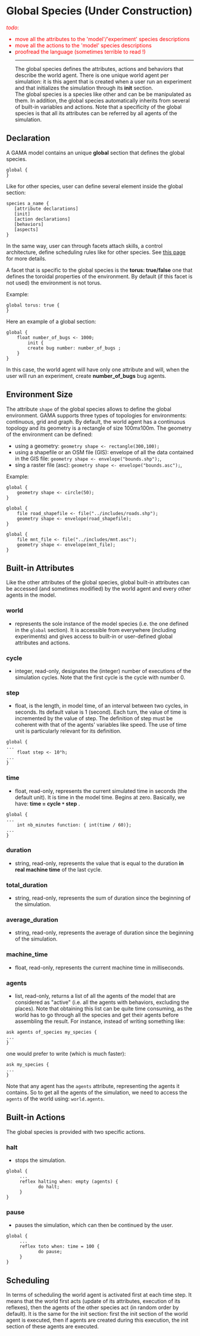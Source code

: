 # Global Species (Under Construction)
<font color='red'><i>todo</i>:<br>
<ul><li>move all the attributes to the 'model'/'experiment' species descriptions<br>
</li><li>move all the actions to the 'model' species descriptions<br>
</li><li>proofread the language (sometimes terrible to read !)<br>
</font>
<hr />
The global species defines the attributes, actions and behaviors that describe the world agent. There is one unique world agent per simulation: it is this agent that is created when a user run an experiment and that initializes the simulation through its <b>init</b> section.<br>
The global species is a species like other and can be be manipulated as them. In addition, the global species automatically inherits from several of built-in variables and actions. Note that a specificity of the global species is that all its attributes can be referred by all agents of the simulation.</li></ul>







## Declaration
A GAMA model contains an unique **global** section that defines the global species.

```
global {
}
```

Like for other species, user can define several element inside the global section:

```
species a_name {
   [attribute declarations]
   [init]
   [action declarations]
   [behaviors]
   [aspects]
}
```

In the same way, user can through facets attach skills, a control architecture, define scheduling rules like for other species. See [this page](G__DefiningSpecies) for more details.

A facet that is specific to the global species is the **torus: true/false** one that defines the toroidal properties of the environment.  By default (if this facet is not used) the environment is not torus.

Example:
```
global torus: true {
}
```

Here an example of a global section:
```
global {
	float number_of_bugs <- 1000;
        init {
		create bug number: number_of_bugs ;
	}
}
```

In this case, the world agent will have only one attribute and will, when the user will run an experiment, create **number\_of\_bugs** bug agents.





## Environment Size

The attribute `shape` of the global species allows to define the global environment. GAMA supports three types of topologies for environments: continuous, grid and graph. By default, the world agent has a continuous topology and its geometry is a rectangle of size 100mx100m. The geometry of the environment can be defined:
  * using a geometry: `geometry shape <- rectangle(300,100);`
  * using a shapefile or an OSM file (GIS): envelope of all the data contained in the GIS file: `geometry shape <- envelope("bounds.shp");`,
  * sing a raster file (asc): `geometry shape <- envelope("bounds.asc");`,

Example:

```
global {
	geometry shape <- circle(50);
}
```

```
global {
	file road_shapefile <- file("../includes/roads.shp");
	geometry shape <- envelope(road_shapefile);
}
```

```
global {
	file mnt_file <- file("../includes/mnt.asc");
	geometry shape <- envelope(mnt_file);
}
```





## Built-in Attributes

Like the other attributes of the global species, global built-in attributes can be accessed (and sometimes modified) by the world agent and every other agents in the model.

### world
  * represents the sole instance of the model species (i.e. the one defined in the `global` section). It is accessible from everywhere (including experiments) and gives access to built-in or user-defined global attributes and actions.

### cycle
  * integer, read-only, designates the (integer) number of executions of the simulation cycles. Note that the first cycle is the cycle with number 0.


### step
  * float,  is the length, in model time, of an interval between two cycles, in seconds. Its default value is 1 (second). Each turn, the value of time is incremented by the value of step. The definition of step must be coherent with that of the agents' variables like speed. The use of time unit is particularly relevant for its definition.

```
global {
...
    float step <- 10°h;
...
}
```

### time
  * float, read-only, represents the current simulated time in seconds (the default unit). It is time in the model time. Begins at zero. Basically, we have:   **time = cycle `*` step**  .

```
global {
...
    int nb_minutes function: { int(time / 60)};
...
}
```

### duration
  * string, read-only, represents the value that is equal to the duration **in real machine time** of the last cycle.

### total\_duration
  * string, read-only, represents the sum of duration since the beginning of the simulation.

### average\_duration
  * string, read-only, represents the average of duration since the beginning of the simulation.

### machine\_time
  * float, read-only, represents the current machine time in milliseconds.

### agents
  * list, read-only, returns a list of all the agents of the model that are considered as "active" (i.e. all the agents with behaviors, excluding the places). Note that obtaining this list can be quite time consuming, as the world has to go through all the species and get their agents before assembling the result. For instance, instead of writing something like:

```
ask agents of_species my_species {
...
}
```

one would prefer to write (which is much faster):

```
ask my_species {
...
}
```
Note that any agent has the `agents` attribute, representing the agents it contains. So to get all the agents of the simulation, we need to access the `agents` of the world using: `world.agents`.





## Built-in Actions
The global species is provided with two specific actions.

### halt
  * stops the simulation.

```
global {
     ...
     reflex halting when: empty (agents) {
            do halt;
     }
}
```

### pause
  * pauses the simulation, which can then be continued by the user.

```
global {
     ...
     reflex toto when: time = 100 {
            do pause;
     }
}
```





## Scheduling
In terms of scheduling the world agent is activated first at each time step. It means that the world first acts (update of its attributes, execution of its reflexes), then the agents of the other species act (in random order by default).
It is the same for the init section: first the init section of the world agent is executed, then if agents are created during this execution, the init section of these agents are executed.